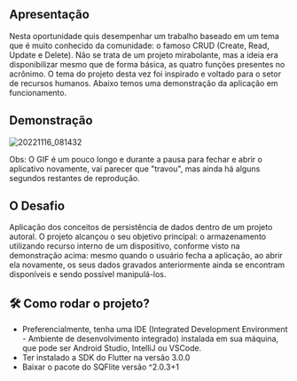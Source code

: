 ## Apresentação 

Nesta oportunidade quis desempenhar um trabalho baseado em um tema que é muito conhecido da comunidade: o famoso CRUD (Create, Read, Update e Delete). Não se trata de um projeto mirabolante, mas a ideia era disponibilizar mesmo que de forma básica, as quatro funções presentes no acrônimo. O tema do projeto desta vez foi inspirado e voltado para o setor de recursos humanos. Abaixo temos uma demonstração da aplicação em funcionamento. 

## Demonstração 

![20221116_081432](https://user-images.githubusercontent.com/109693767/202172426-cf9cfc25-04cd-4596-87a5-3c739f723a90.gif)

Obs: O GIF é um pouco longo e durante a pausa para fechar e abrir o aplicativo novamente, vai parecer que "travou", mas ainda há alguns segundos restantes de reprodução.

## O Desafio 

Aplicação dos conceitos de persistência de dados dentro de um projeto autoral. O projeto alcançou o seu objetivo principal: o armazenamento utilizando recurso interno de um dispositivo, conforme visto na demonstração acima: mesmo quando o usuário fecha a aplicação, ao abrir ela novamente, os seus dados gravados anteriormente ainda se encontram disponíveis e sendo possível manipulá-los. 

## :hammer_and_wrench:	Como rodar o projeto? 

* Preferencialmente, tenha uma IDE (Integrated Development Environment - Ambiente de desenvolvimento integrado) instalada em sua máquina, que pode ser Android Studio, IntelliJ ou VSCode. 
* Ter instalado a SDK do Flutter na versão 3.0.0
* Baixar o pacote do SQFlite versão ^2.0.3+1
